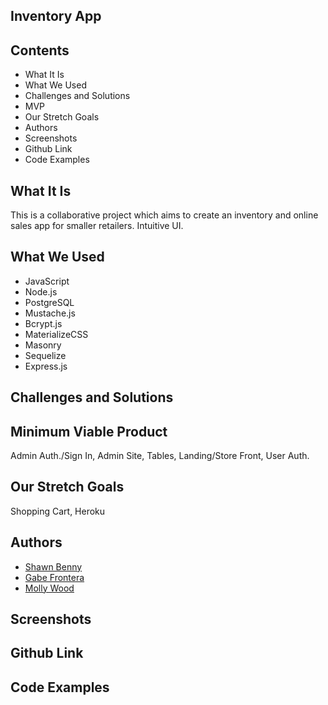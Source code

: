 ## Inventory App
## Contents
* What It Is
* What We Used
* Challenges and Solutions
* MVP
* Our Stretch Goals
* Authors
* Screenshots
* Github Link
* Code Examples
## What It Is
This is a collaborative project which aims to create an inventory and online sales app for smaller retailers. Intuitive UI. 
## What We Used
* JavaScript
* Node.js
* PostgreSQL
* Mustache.js
* Bcrypt.js
* MaterializeCSS
* Masonry
* Sequelize
* Express.js
## Challenges and Solutions
## Minimum Viable Product
Admin Auth./Sign In, Admin Site, Tables, Landing/Store Front, User Auth.
## Our Stretch Goals
Shopping Cart, Heroku
## Authors
* [Shawn Benny](https://github.com/sbenn9210)
* [Gabe Frontera]()
* [Molly Wood](https://github.com/mollywood)
## Screenshots
## Github Link
## Code Examples
